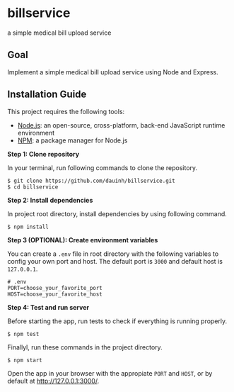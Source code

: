 # billservice
a simple medical bill upload service

## Goal
Implement a simple medical bill upload service using Node and Express.

## Installation Guide

This project requires the following tools:

- [Node.js](https://nodejs.org/en/): an open-source, cross-platform, back-end JavaScript runtime environment
- [NPM](https://www.npmjs.com/): a package manager for Node.js

**Step 1: Clone repository**

In your terminal, run following commands to clone the repository.

```
$ git clone https://github.com/dauinh/billservice.git
$ cd billservice
```

**Step 2: Install dependencies**

In project root directory, install dependencies by using following command.

```
$ npm install
```

**Step 3 (OPTIONAL): Create environment variables**

You can create a `.env` file in root directory with the following variables to config your own port and host. The default port is `3000` and default host is `127.0.0.1`.

```
# .env
PORT=choose_your_favorite_port
HOST=choose_your_favorite_host
```


**Step 4: Test and run server**

Before starting the app, run tests to check if everything is running properly.

```
$ npm test
```

Finallyl, run these commands in the project directory.

```
$ npm start
```

Open the app in your browser with the appropiate `PORT` and `HOST`, or by default at http://127.0.0.1:3000/.